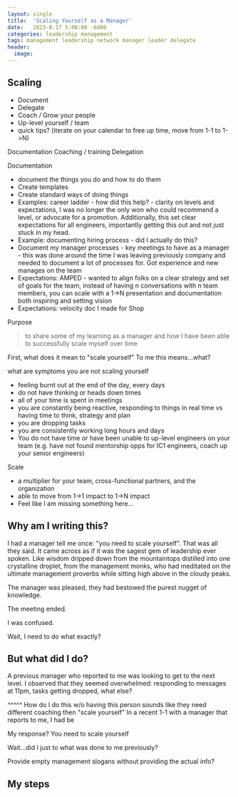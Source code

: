 ```yaml
---
layout: single
title:  'Scaling Yourself as a Manager'
date:   2023-8-17 5:00:00 -0400
categories: leadership management
tags: management leadership network manager leader delegate
header:
  image:
---
```


## Scaling
- Document
- Delegate
- Coach / Grow your people
- Up-level yourself / team
- quick tips? (iterate on your calendar to free up time, move from 1-1 to 1->N)

Documentation
Coaching / training
Delegation

Documentation
- document the things you do and how to do them
- Create templates
- Create standard ways of doing things
- Examples: career ladder - how did this help? - clarity on levels and expectations, I was no longer the only won who could recommend a level, or advocate for a promotion. Additionally, this set clear expectations for all engineers, importantly getting this out and not just stuck in my head.
- Example: documenting hiring process - did I actually do this?
- Document my manager processes - key meetings to have as a manager - this was done around the time I was leaving previously company and needed to document a lot of processes for. Got experience and new manages on the team
- Expectations: AMPED - wanted to align folks on a clear strategy and set of goals for the team, instead of having n conversations with n team members, you can scale with a 1->N presentation and documentation both inspiring and setting vision
- Expectations: velocity doc I made for Shop


Purpose
> to share some of my learning as a manager and how I have been able to successfully scale myself over time

First, what does it mean to "scale yourself"
To me this means...what?

what are symptoms you are not scaling yourself
- feeling burnt out at the end of the day, every days
- do not have thinking or heads down times
- all of your time is spent in meetings
- you are constantly being reactive, responding to things in real time vs having time to think, strategy and plan
- you are dropping tasks
- you are consistently working long hours and days
- You do not have time or have been unable to up-level engineers on your team (e.g. have not found mentorship opps for IC1 engineers, coach up your senior engineers)


Scale
- a multiplier for your team, cross-functional partners, and the organization
- able to move from 1->1 impact to 1->N impact
- Feel like I am missing something here...


## Why am I writing this?
I had a manager tell me once: "you need to scale yourself". That was all they said. It came across as if it was the sagest gem of leadership ever spoken. Like wisdom dripped down from the mountaintops distilled into one crystalline droplet, from the management monks, who had meditated on the ultimate management proverbs while sitting high above in the cloudy peaks. 

The manager was pleased, they had bestowed the purest nugget of knowledge.

The meeting ended.

I was confused.

Wait, I need to do what exactly?


## But what did I do?
A previous manager who reported to me was looking to get to the next level. I observed that they seemed overwhelmed: responding to messages at 11pm, tasks getting dropped, what else?

^^^^^ How do I do this w/o having this person sounds like they need different coaching then "scale yourself"
In a recent 1-1 with a manager that reports to me, I had be

My response? You need to scale yourself

Wait...did I just to what was done to me previously?

Provide empty management slogans without providing the actual info?

## My steps
